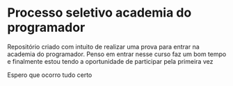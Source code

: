 # Processo seletivo academia do programador

Repositório criado com intuito de realizar uma prova para entrar na academia do programador. Penso em entrar nesse curso faz um bom tempo e finalmente estou tendo a oportunidade de participar pela primeira vez

Espero que ocorro tudo certo
